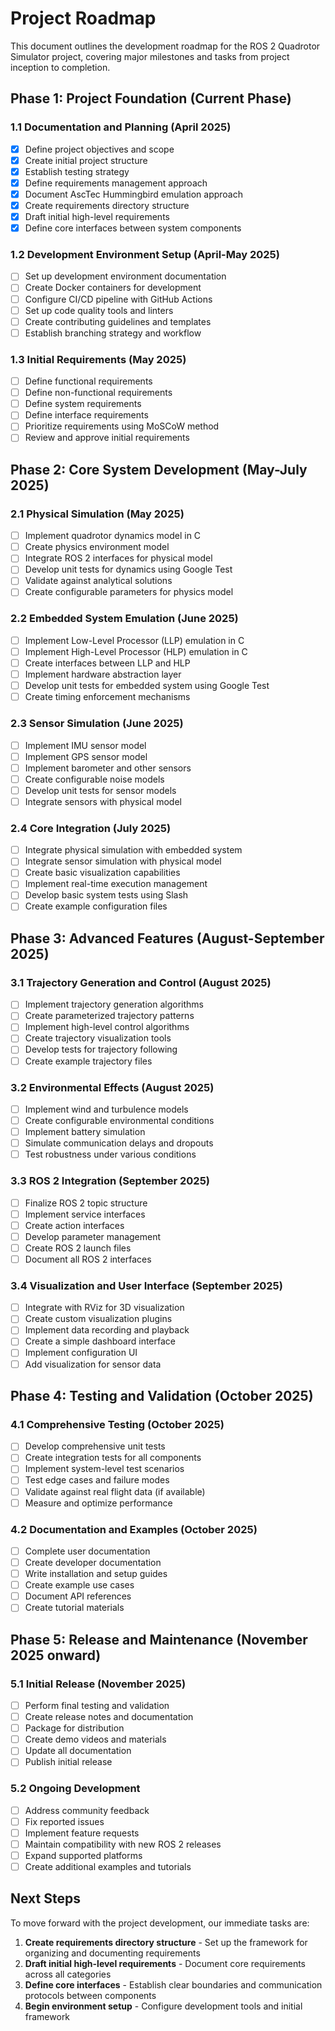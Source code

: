 # Project Roadmap

This document outlines the development roadmap for the ROS 2 Quadrotor Simulator project, covering major milestones and tasks from project inception to completion.

## Phase 1: Project Foundation (Current Phase)

### 1.1 Documentation and Planning (April 2025)
- [x] Define project objectives and scope
- [x] Create initial project structure
- [x] Establish testing strategy
- [x] Define requirements management approach
- [x] Document AscTec Hummingbird emulation approach
- [x] Create requirements directory structure
- [x] Draft initial high-level requirements
- [x] Define core interfaces between system components

### 1.2 Development Environment Setup (April-May 2025)
- [ ] Set up development environment documentation
- [ ] Create Docker containers for development
- [ ] Configure CI/CD pipeline with GitHub Actions
- [ ] Set up code quality tools and linters
- [ ] Create contributing guidelines and templates
- [ ] Establish branching strategy and workflow

### 1.3 Initial Requirements (May 2025)
- [ ] Define functional requirements
- [ ] Define non-functional requirements
- [ ] Define system requirements
- [ ] Define interface requirements
- [ ] Prioritize requirements using MoSCoW method
- [ ] Review and approve initial requirements

## Phase 2: Core System Development (May-July 2025)

### 2.1 Physical Simulation (May 2025)
- [ ] Implement quadrotor dynamics model in C
- [ ] Create physics environment model
- [ ] Integrate ROS 2 interfaces for physical model
- [ ] Develop unit tests for dynamics using Google Test
- [ ] Validate against analytical solutions
- [ ] Create configurable parameters for physics model

### 2.2 Embedded System Emulation (June 2025)
- [ ] Implement Low-Level Processor (LLP) emulation in C
- [ ] Implement High-Level Processor (HLP) emulation in C
- [ ] Create interfaces between LLP and HLP
- [ ] Implement hardware abstraction layer
- [ ] Develop unit tests for embedded system using Google Test
- [ ] Create timing enforcement mechanisms

### 2.3 Sensor Simulation (June 2025)
- [ ] Implement IMU sensor model
- [ ] Implement GPS sensor model
- [ ] Implement barometer and other sensors
- [ ] Create configurable noise models
- [ ] Develop unit tests for sensor models
- [ ] Integrate sensors with physical model

### 2.4 Core Integration (July 2025)
- [ ] Integrate physical simulation with embedded system
- [ ] Integrate sensor simulation with physical model
- [ ] Create basic visualization capabilities
- [ ] Implement real-time execution management
- [ ] Develop basic system tests using Slash
- [ ] Create example configuration files

## Phase 3: Advanced Features (August-September 2025)

### 3.1 Trajectory Generation and Control (August 2025)
- [ ] Implement trajectory generation algorithms
- [ ] Create parameterized trajectory patterns
- [ ] Implement high-level control algorithms
- [ ] Create trajectory visualization tools
- [ ] Develop tests for trajectory following
- [ ] Create example trajectory files

### 3.2 Environmental Effects (August 2025)
- [ ] Implement wind and turbulence models
- [ ] Create configurable environmental conditions
- [ ] Implement battery simulation
- [ ] Simulate communication delays and dropouts
- [ ] Test robustness under various conditions

### 3.3 ROS 2 Integration (September 2025)
- [ ] Finalize ROS 2 topic structure
- [ ] Implement service interfaces
- [ ] Create action interfaces
- [ ] Develop parameter management
- [ ] Create ROS 2 launch files
- [ ] Document all ROS 2 interfaces

### 3.4 Visualization and User Interface (September 2025)
- [ ] Integrate with RViz for 3D visualization
- [ ] Create custom visualization plugins
- [ ] Implement data recording and playback
- [ ] Create a simple dashboard interface
- [ ] Implement configuration UI
- [ ] Add visualization for sensor data

## Phase 4: Testing and Validation (October 2025)

### 4.1 Comprehensive Testing (October 2025)
- [ ] Develop comprehensive unit tests
- [ ] Create integration tests for all components
- [ ] Implement system-level test scenarios
- [ ] Test edge cases and failure modes
- [ ] Validate against real flight data (if available)
- [ ] Measure and optimize performance

### 4.2 Documentation and Examples (October 2025)
- [ ] Complete user documentation
- [ ] Create developer documentation
- [ ] Write installation and setup guides
- [ ] Create example use cases
- [ ] Document API references
- [ ] Create tutorial materials

## Phase 5: Release and Maintenance (November 2025 onward)

### 5.1 Initial Release (November 2025)
- [ ] Perform final testing and validation
- [ ] Create release notes and documentation
- [ ] Package for distribution
- [ ] Create demo videos and materials
- [ ] Update all documentation
- [ ] Publish initial release

### 5.2 Ongoing Development
- [ ] Address community feedback
- [ ] Fix reported issues
- [ ] Implement feature requests
- [ ] Maintain compatibility with new ROS 2 releases
- [ ] Expand supported platforms
- [ ] Create additional examples and tutorials

## Next Steps

To move forward with the project development, our immediate tasks are:

1. **Create requirements directory structure** - Set up the framework for organizing and documenting requirements
2. **Draft initial high-level requirements** - Document core requirements across all categories
3. **Define core interfaces** - Establish clear boundaries and communication protocols between components
4. **Begin environment setup** - Configure development tools and initial framework